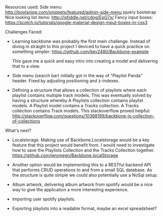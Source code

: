 Resources used:
Side menu:  http://bootsnipp.com/snippets/featured/admin-side-menu
jquery
bootstrap
Nice looking list items: http://jsfiddle.net/cdog/EpG7x/
Fancy input boxes: https://scotch.io/tutorials/google-material-design-input-boxes-in-css3

Challenges Faced:
- Learning backbone was probably the first main challenge. Instead of diving in
  straight to this project I deviced to have a quick practice on something simpler:
  https://github.com/kev2480/Backbone-example

  This gave me a quick and easy intro into creating a model and delivering that to a
  view.

- Side menu (search bar) initially got in the way of "Playlist Panda" header.
  Fixed by adjusting positioning and z-indexes.

- Defining a structure that allows a collection of playlists where each playlist
  contains multiple track models. This was eventually solved by having a structure
  whereby A Playlists collection contains playlist models. A Playlist model contains
  a Tracks collection. A Tracks collection contains Track models.
  This stackoverflow proved helpful: http://stackoverflow.com/questions/10388199/backbone-js-collection-of-collections


What's next?
- Localstorage. Making use of Backbone.Localstorage would be a key feature that
  this project would benefit from. I would need to investigate how to save the
  Playlists Collection and the Tracks Collection together.
  https://github.com/jeromegn/Backbone.localStorage

- Another option would be implementing this to a RESTful backend API that performs
  CRUD operations to and from a small SQL database. As the structure is quite simple
  we could also potentially use a NoSql setup.

- Album artwork, delivering album artwork from spotify would be a nice way to give
  the application a more interesting experience.

- Importing user spotify playlists.

- Exporting playlists into a readable format, maybe an excel spreadsheet?
